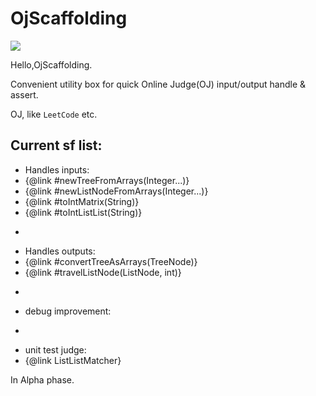 # OjScaffolding 

![](https://github.com/ZSmallX/OjScaffolding/workflows/.github/workflows/gradle.yml/badge.svg)

Hello,OjScaffolding.

Convenient utility box for quick Online Judge(OJ) input/output handle & assert.

OJ, like `LeetCode` etc.

## Current sf list:

 * Handles inputs:
 * {@link #newTreeFromArrays(Integer...)}
 * {@link #newListNodeFromArrays(Integer...)}
 * {@link #toIntMatrix(String)}
 * {@link #toIntListList(String)}
 * <p>
 * Handles outputs:
 * {@link #convertTreeAsArrays(TreeNode)}
 * {@link #travelListNode(ListNode, int)}
 * <p>
 * debug improvement:
 * <p>
 * unit test judge:
 * {@link ListListMatcher}

In Alpha phase.
